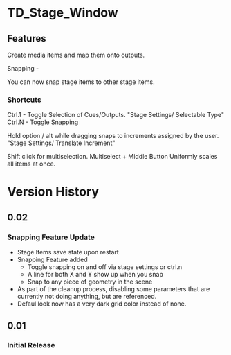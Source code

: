 # TD_Stage_Window

## Features

Create media items and map them onto outputs.

Snapping - 

You can now snap stage items to other stage items. 

### Shortcuts

Ctrl.1 - Toggle Selection of Cues/Outputs. "Stage Settings/ Selectable Type"
Ctrl.N - Toggle Snapping

Hold option / alt while dragging snaps to increments assigned by the user. "Stage Settings/ Translate Increment"

Shift click for multiselection. Multiselect + Middle Button Uniformly scales all items at once.

# Version History

## 0.02
### Snapping Feature Update

- Stage Items save state upon restart
- Snapping Feature added
  - Toggle snapping on and off via stage settings or ctrl.n
  - A line for both X and Y show up when you snap
  - Snap to any piece of geometry in the scene
 - As part of the cleanup process, disabling some parameters that are currently not doing anything, but are referenced.
 - Defaul look now has a very dark grid color instead of none.

## 0.01
### Initial Release

